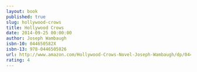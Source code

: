 ```yaml
---
layout: book
published: true
slug: hollywood-crows
title: Hollywood Crows
date: 2014-09-25 00:00:00
author: Joseph Wambaugh
isbn-10: 044650582X
isbn-13: 978-0446505826
url: http://www.amazon.com/Hollywood-Crows-Novel-Joseph-Wambaugh/dp/044650582X/ref=sr_1_1?s=books&ie=UTF8&qid=1434744464&sr=1-1&keywords=hollywood+crows
rating: 4
---
```

